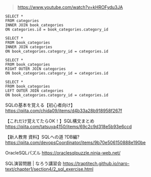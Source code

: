 > https://www.youtube.com/watch?v=kHROFydu3JA

```
SELECT * 
FROM categories 
INNER JOIN book_categories
ON categories.id = book_categories.category_id 
```

```
SELECT * 
FROM book_categories 
INNER JOIN categories
ON book_categories.category_id = categories.id 
```

```
SELECT * 
FROM book_categories 
RIGHT OUTER JOIN categories
ON book_categories.category_id = categories.id 
```

```
SELECT * 
FROM book_categories 
LEFT OUTER JOIN categories
ON book_categories.category_id = categories.id
```


SQLの基本を覚える【初心者向け】
https://qiita.com/chida09/items/d4b33a28b918958f267f

【これだけ覚えてたらOK！】SQL構文まとめ
https://qiita.com/tatsuya4150/items/69c2c9d318e5b93e6ccd

【新人教育 資料】SQLへの道 ?DB編?
https://qiita.com/devopsCoordinator/items/9b70e506150888e190be

OracleSQLパズル
https://oraclesqlpuzzle.ninja-web.net/

SQL演習問題 | なろう講習会
https://traptitech.github.io/naro-text/chapter1/section4/2_sql_exercise.html

